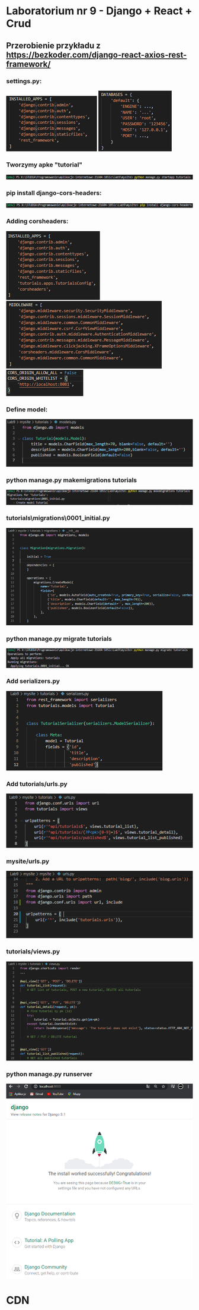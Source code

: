 # Laboratorium nr 9 -  Django + React + Crud

## Przerobienie przykładu z https://bezkoder.com/django-react-axios-rest-framework/

### settings.py:
![](./img/1.PNG)
![](./img/2.PNG)

### Tworzymy apke "tutorial"
![](./img/3.PNG)

### pip install django-cors-headers:
![](./img/4.PNG)

### Adding corsheaders:
![](./img/5.PNG)
![](./img/6.PNG)
![](./img/7.PNG)

### Define model:
![](./img/8.PNG)

### python manage.py makemigrations tutorials
![](./img/9.PNG)

### tutorials\migrations\0001_initial.py
![](./img/10.PNG)

### python manage.py migrate tutorials
![](./img/11.PNG)

### Add serializers.py 
![](./img/12.PNG)

### Add tutorials/urls.py
![](./img/13.PNG)

### mysite/urls.py
![](./img/14.PNG)

### tutorials/views.py
![](./img/16.PNG)

### python manage.py runserver       
![](./img/15.PNG)

# CDN